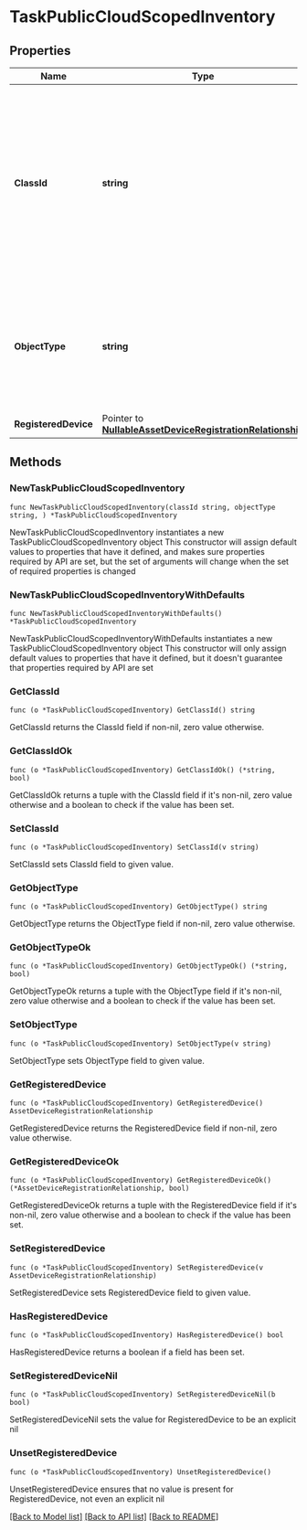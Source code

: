 # TaskPublicCloudScopedInventory

## Properties

Name | Type | Description | Notes
------------ | ------------- | ------------- | -------------
**ClassId** | **string** | The fully-qualified name of the instantiated, concrete type. This property is used as a discriminator to identify the type of the payload when marshaling and unmarshaling data. | [default to "task.PublicCloudScopedInventory"]
**ObjectType** | **string** | The fully-qualified name of the instantiated, concrete type. The value should be the same as the &#39;ClassId&#39; property. | [default to "task.PublicCloudScopedInventory"]
**RegisteredDevice** | Pointer to [**NullableAssetDeviceRegistrationRelationship**](AssetDeviceRegistrationRelationship.md) |  | [optional] 

## Methods

### NewTaskPublicCloudScopedInventory

`func NewTaskPublicCloudScopedInventory(classId string, objectType string, ) *TaskPublicCloudScopedInventory`

NewTaskPublicCloudScopedInventory instantiates a new TaskPublicCloudScopedInventory object
This constructor will assign default values to properties that have it defined,
and makes sure properties required by API are set, but the set of arguments
will change when the set of required properties is changed

### NewTaskPublicCloudScopedInventoryWithDefaults

`func NewTaskPublicCloudScopedInventoryWithDefaults() *TaskPublicCloudScopedInventory`

NewTaskPublicCloudScopedInventoryWithDefaults instantiates a new TaskPublicCloudScopedInventory object
This constructor will only assign default values to properties that have it defined,
but it doesn't guarantee that properties required by API are set

### GetClassId

`func (o *TaskPublicCloudScopedInventory) GetClassId() string`

GetClassId returns the ClassId field if non-nil, zero value otherwise.

### GetClassIdOk

`func (o *TaskPublicCloudScopedInventory) GetClassIdOk() (*string, bool)`

GetClassIdOk returns a tuple with the ClassId field if it's non-nil, zero value otherwise
and a boolean to check if the value has been set.

### SetClassId

`func (o *TaskPublicCloudScopedInventory) SetClassId(v string)`

SetClassId sets ClassId field to given value.


### GetObjectType

`func (o *TaskPublicCloudScopedInventory) GetObjectType() string`

GetObjectType returns the ObjectType field if non-nil, zero value otherwise.

### GetObjectTypeOk

`func (o *TaskPublicCloudScopedInventory) GetObjectTypeOk() (*string, bool)`

GetObjectTypeOk returns a tuple with the ObjectType field if it's non-nil, zero value otherwise
and a boolean to check if the value has been set.

### SetObjectType

`func (o *TaskPublicCloudScopedInventory) SetObjectType(v string)`

SetObjectType sets ObjectType field to given value.


### GetRegisteredDevice

`func (o *TaskPublicCloudScopedInventory) GetRegisteredDevice() AssetDeviceRegistrationRelationship`

GetRegisteredDevice returns the RegisteredDevice field if non-nil, zero value otherwise.

### GetRegisteredDeviceOk

`func (o *TaskPublicCloudScopedInventory) GetRegisteredDeviceOk() (*AssetDeviceRegistrationRelationship, bool)`

GetRegisteredDeviceOk returns a tuple with the RegisteredDevice field if it's non-nil, zero value otherwise
and a boolean to check if the value has been set.

### SetRegisteredDevice

`func (o *TaskPublicCloudScopedInventory) SetRegisteredDevice(v AssetDeviceRegistrationRelationship)`

SetRegisteredDevice sets RegisteredDevice field to given value.

### HasRegisteredDevice

`func (o *TaskPublicCloudScopedInventory) HasRegisteredDevice() bool`

HasRegisteredDevice returns a boolean if a field has been set.

### SetRegisteredDeviceNil

`func (o *TaskPublicCloudScopedInventory) SetRegisteredDeviceNil(b bool)`

 SetRegisteredDeviceNil sets the value for RegisteredDevice to be an explicit nil

### UnsetRegisteredDevice
`func (o *TaskPublicCloudScopedInventory) UnsetRegisteredDevice()`

UnsetRegisteredDevice ensures that no value is present for RegisteredDevice, not even an explicit nil

[[Back to Model list]](../README.md#documentation-for-models) [[Back to API list]](../README.md#documentation-for-api-endpoints) [[Back to README]](../README.md)



